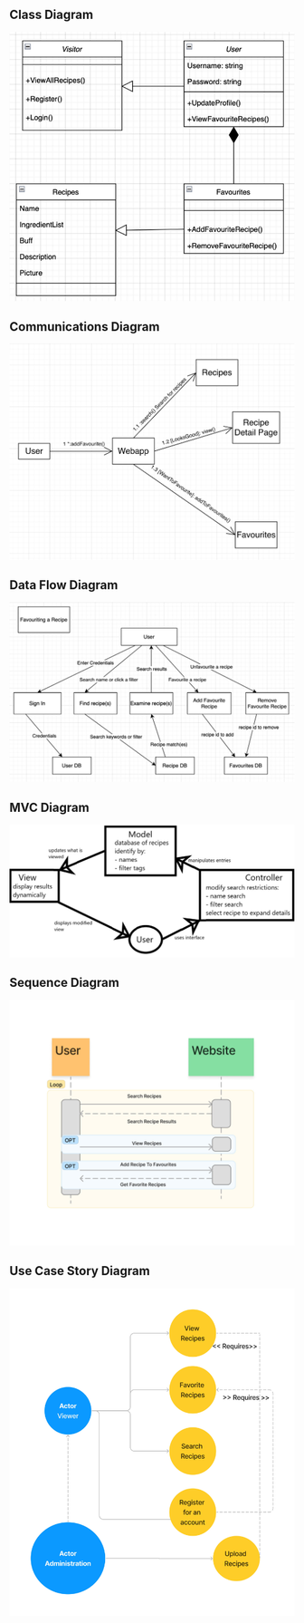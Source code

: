 ## Class Diagram
![](/Architecture%20and%20UML%20Diagramming/Class%20Diagram.png)

## Communications Diagram
![](/Architecture%20and%20UML%20Diagramming/Communications%20Diagram.png)

## Data Flow Diagram
![](/Architecture%20and%20UML%20Diagramming/Data%20Flow%20Diagram.png)

## MVC Diagram
![](/Architecture%20and%20UML%20Diagramming/MVC%20Diagram.png)

## Sequence Diagram
![](/Architecture%20and%20UML%20Diagramming/Sequence%20Diagram.jpg)

## Use Case Story Diagram
![](/Architecture%20and%20UML%20Diagramming/Use%20Case%20Story%20Diagram.jpg)
